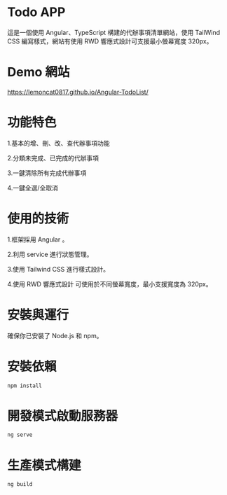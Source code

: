 # Todo APP

這是一個使用 Angular、TypeScript 構建的代辦事項清單網站，使用 TailWind CSS 編寫樣式，網站有使用 RWD 響應式設計可支援最小螢幕寬度 320px。

# Demo 網站

https://lemoncat0817.github.io/Angular-TodoList/

# 功能特色

1.基本的增、刪、改、查代辦事項功能

2.分類未完成、已完成的代辦事項

3.一鍵清除所有完成代辦事項

4.一鍵全選/全取消

# 使用的技術

1.框架採用 Angular 。

2.利用 service 進行狀態管理。

3.使用 Tailwind CSS 進行樣式設計。

4.使用 RWD 響應式設計 可使用於不同螢幕寬度，最小支援寬度為 320px。

# 安裝與運行

確保你已安裝了 Node.js 和 npm。

# 安裝依賴

```sh
npm install
```

# 開發模式啟動服務器

```sh
ng serve
```

# 生產模式構建

```sh
ng build
```
